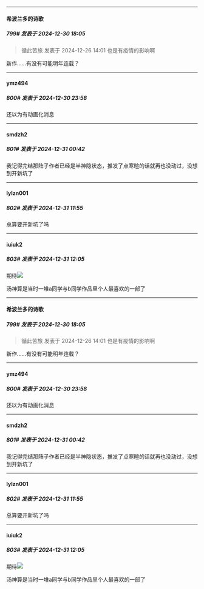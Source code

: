 ﻿
*****

####  希波兰多的诗歌  
##### 799#       发表于 2024-12-30 18:05

<blockquote>循此苦旅 发表于 2024-12-26 14:01
也是有疫情的影响啊</blockquote>
新作……有没有可能明年连载？

*****

####  ymz494  
##### 800#       发表于 2024-12-30 23:58

还以为有动画化消息


*****

####  smdzh2  
##### 801#       发表于 2024-12-31 00:42

我记得完结那阵子作者已经是半神隐状态，推发了点寒暄的话就再也没动过，没想到开新坑了

*****

####  lylzn001  
##### 802#       发表于 2024-12-31 11:55

总算要开新坑了吗

*****

####  iuiuk2  
##### 803#       发表于 2024-12-31 12:05

期待<img src="https://static.saraba1st.com/image/smiley/face2017/045.png" referrerpolicy="no-referrer">

汤神算是当时一堆a同学与b同学作品里个人最喜欢的一部了


*****

####  希波兰多的诗歌  
##### 799#       发表于 2024-12-30 18:05

<blockquote>循此苦旅 发表于 2024-12-26 14:01
也是有疫情的影响啊</blockquote>
新作……有没有可能明年连载？

*****

####  ymz494  
##### 800#       发表于 2024-12-30 23:58

还以为有动画化消息


*****

####  smdzh2  
##### 801#       发表于 2024-12-31 00:42

我记得完结那阵子作者已经是半神隐状态，推发了点寒暄的话就再也没动过，没想到开新坑了

*****

####  lylzn001  
##### 802#       发表于 2024-12-31 11:55

总算要开新坑了吗

*****

####  iuiuk2  
##### 803#       发表于 2024-12-31 12:05

期待<img src="https://static.saraba1st.com/image/smiley/face2017/045.png" referrerpolicy="no-referrer">

汤神算是当时一堆a同学与b同学作品里个人最喜欢的一部了

